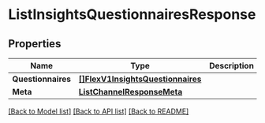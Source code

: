 # ListInsightsQuestionnairesResponse

## Properties

Name | Type | Description | Notes
------------ | ------------- | ------------- | -------------
**Questionnaires** | [**[]FlexV1InsightsQuestionnaires**](FlexV1InsightsQuestionnaires.md) |  |[optional] 
**Meta** | [**ListChannelResponseMeta**](ListChannelResponseMeta.md) |  |[optional] 

[[Back to Model list]](../README.md#documentation-for-models) [[Back to API list]](../README.md#documentation-for-api-endpoints) [[Back to README]](../README.md)


